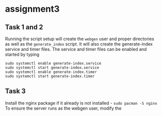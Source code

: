 # assignment3

## Task 1 and 2
Running the script setup will create the `webgen` user and proper directories as well as the `generate_index` script. It will also create the generate-index service and timer files. The service and timer files can be enabled and started by typing 
```
sudo systemctl enable generate-index.service
sudo systemctl start generate-index.service
sudo systemctl enable generate-index.timer
sudo systemctl start generate-index.timer
```

## Task 3 
Install the nginx package if it already is not installed - ```sudo pacman -S nginx```
To ensure the server runs as the webgen user, modify the 
